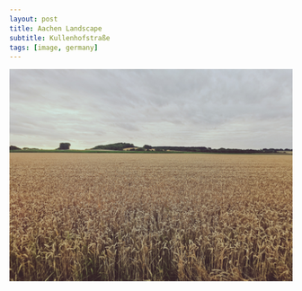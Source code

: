 ```yaml
---
layout: post
title: Aachen Landscape
subtitle: Kullenhofstraße
tags: [image, germany]
---
```


![](../_posts/2022-07-11-aachen-landscape.jpg)